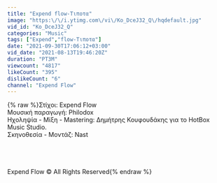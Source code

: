 ```yaml
---
title: "Expend flow-Τιποτα"
image: "https:\/\/i.ytimg.com\/vi\/Ko_DceJ32_Q\/hqdefault.jpg"
vid_id: "Ko_DceJ32_Q"
categories: "Music"
tags: ["Expend","flow-Τιποτα"]
date: "2021-09-30T17:06:12+03:00"
vid_date: "2021-08-13T19:46:20Z"
duration: "PT3M"
viewcount: "4817"
likeCount: "395"
dislikeCount: "6"
channel: "Expend Flow"
---
```

{% raw %}Στίχοι: Expend Flow<br />Μουσική παραγωγή: Philodox<br />Ηχοληψία - Μίξη - Mastering: Δημήτρης Κουφουδάκης  για το HotBox Music Studio.<br />Σκηνοθεσία - Μοντάζ: Nast<br /><br /><br /><br /><br />Expend Flow © All Rights Reserved{% endraw %}
